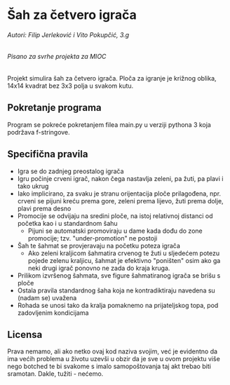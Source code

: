 # Šah za četvero igrača
###### Autori: Filip Jerleković i Vito Pokupčić, 3.g
###### Pisano za svrhe projekta za MIOC

Projekt simulira šah za četvero igrača. 
Ploča za igranje je križnog oblika, 14x14 kvadrat bez 3x3 polja u svakom kutu.

## Pokretanje programa
Program se pokreće pokretanjem filea main.py u verziji pythona 3 koja podržava f-stringove.

## Specifična pravila
- Igra se do zadnjeg preostalog igrača
- Igru počinje crveni igrač, nakon čega nastavlja zeleni, pa žuti, pa plavi i tako ukrug
- Iako implicirano, za svaku je stranu orijentacija ploče prilagođena, npr. crveni se pijuni kreću prema gore, zeleni prema lijevo, žuti prema dolje, plavi prema desno
- Promocije se odvijaju na sredini ploče, na istoj relativnoj distanci od početka kao i u standardnom šahu
  - Pijuni se automatski promoviraju u dame kada dođu do zone promocije; tzv. "under-promotion" ne postoji
- Šah te šahmat se provjeravaju na početku poteza igrača
  - Ako zeleni kraljicom šahmatira crvenog te žuti u sljedećem potezu pojede zelenu kraljicu, šahmat je efektivno "poništen" osim ako ga neki drugi igrač ponovno ne zada do kraja kruga.
- Prilikom izvršenog šahmata, sve figure šahmatiranog igrača se brišu s ploče
- Ostala pravila standardnog šaha koja ne kontradiktiraju navedena su (nadam se) uvažena
- Rohada se unosi tako da kralja pomaknemo na prijateljskog topa, pod zadovljenim kondicijama

## Licensa
Prava nemamo, ali ako netko ovaj kod naziva svojim, već je evidentno da ima većih problema u životu uzevši u obzir da je sve u ovom projektu više nego botched te bi svakome s imalo samopoštovanja taj akt trebao biti sramotan. Dakle, tužiti - nećemo.
